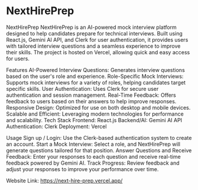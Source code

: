 # NextHirePrep
NextHirePrep
NextHirePrep is an AI-powered mock interview platform designed to help candidates prepare for technical interviews. Built using React.js, Gemini AI API, and Clerk for user authentication, it provides users with tailored interview questions and a seamless experience to improve their skills. The project is hosted on Vercel, allowing quick and easy access for users.

Features
AI-Powered Interview Questions: Generates interview questions based on the user's role and experience.
Role-Specific Mock Interviews: Supports mock interviews for a variety of roles, helping candidates target specific skills.
User Authentication: Uses Clerk for secure user authentication and session management.
Real-Time Feedback: Offers feedback to users based on their answers to help improve responses.
Responsive Design: Optimized for use on both desktop and mobile devices.
Scalable and Efficient: Leveraging modern technologies for performance and scalability.
Tech Stack
Frontend: React.js
Backend/AI: Gemini AI API
Authentication: Clerk
Deployment: Vercel

Usage
Sign up / Login: Use the Clerk-based authentication system to create an account.
Start a Mock Interview: Select a role, and NextHirePrep will generate questions tailored for that position.
Answer Questions and Receive Feedback: Enter your responses to each question and receive real-time feedback powered by Gemini AI.
Track Progress: Review feedback and adjust your responses to improve your performance over time.

Website Link: https://next-hire-prep.vercel.app/ 
